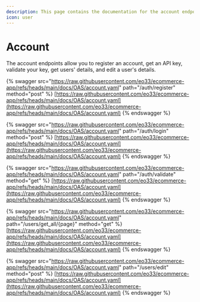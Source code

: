 ```yaml
---
description: This page contains the documentation for the account endpoints.
icon: user
---
```


# Account

The account endpoints allow you to register an account, get an API key, validate your key, get users' details, and edit a user's details.&#x20;

{% swagger src="https://raw.githubusercontent.com/eo33/ecommerce-app/refs/heads/main/docs/OAS/account.yaml" path="/auth/register" method="post" %}
[https://raw.githubusercontent.com/eo33/ecommerce-app/refs/heads/main/docs/OAS/account.yaml](https://raw.githubusercontent.com/eo33/ecommerce-app/refs/heads/main/docs/OAS/account.yaml)
{% endswagger %}

{% swagger src="https://raw.githubusercontent.com/eo33/ecommerce-app/refs/heads/main/docs/OAS/account.yaml" path="/auth/login" method="post" %}
[https://raw.githubusercontent.com/eo33/ecommerce-app/refs/heads/main/docs/OAS/account.yaml](https://raw.githubusercontent.com/eo33/ecommerce-app/refs/heads/main/docs/OAS/account.yaml)
{% endswagger %}

{% swagger src="https://raw.githubusercontent.com/eo33/ecommerce-app/refs/heads/main/docs/OAS/account.yaml" path="/auth/validate" method="get" %}
[https://raw.githubusercontent.com/eo33/ecommerce-app/refs/heads/main/docs/OAS/account.yaml](https://raw.githubusercontent.com/eo33/ecommerce-app/refs/heads/main/docs/OAS/account.yaml)
{% endswagger %}

{% swagger src="https://raw.githubusercontent.com/eo33/ecommerce-app/refs/heads/main/docs/OAS/account.yaml" path="/users/get_all/{page}" method="get" %}
[https://raw.githubusercontent.com/eo33/ecommerce-app/refs/heads/main/docs/OAS/account.yaml](https://raw.githubusercontent.com/eo33/ecommerce-app/refs/heads/main/docs/OAS/account.yaml)
{% endswagger %}

{% swagger src="https://raw.githubusercontent.com/eo33/ecommerce-app/refs/heads/main/docs/OAS/account.yaml" path="/users/edit" method="post" %}
[https://raw.githubusercontent.com/eo33/ecommerce-app/refs/heads/main/docs/OAS/account.yaml](https://raw.githubusercontent.com/eo33/ecommerce-app/refs/heads/main/docs/OAS/account.yaml)
{% endswagger %}
